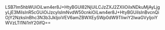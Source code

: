 LSB7Im5hbWUiOiLwn4er8J+HtyBGUl82NjUiLCJzZXJ2ZXIiOiIxNDkuMjAyLjgyLjE3MiIsInR5cGUiOiJzcyIsImNvdW50cnkiOiLwn4er8J+HtyBGUiIsInBvcnQiOjY2NzksInBhc3N3b3JkIjoiVEV6amZBWXEySWp0dW9TIiwiY2lwaGVyIjoiYWVzLTI1Ni1nY20ifQ==
